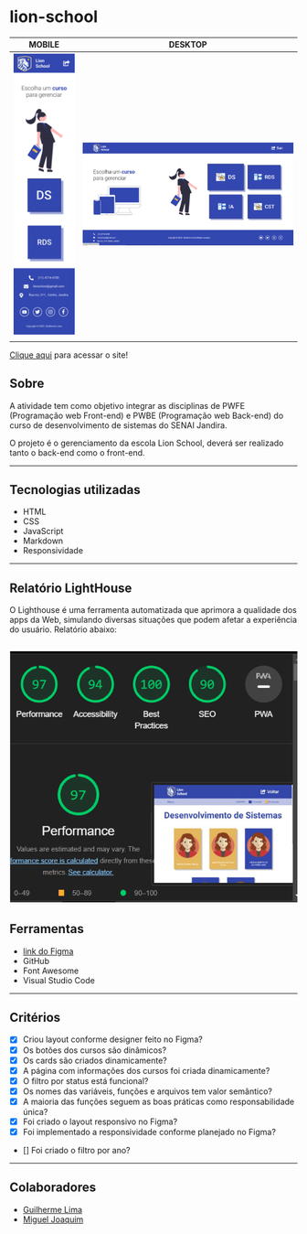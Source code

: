 # lion-school

|      MOBILE         |          DESKTOP       |
|:-------------------:|:-----------------------:
|![](./img/mobile.png)|![](./img/desktop.png)|
|                     |                        |

[Clique aqui](https://guilima005.github.io/lion-school/) para acessar o site!

## **Sobre** 
A atividade tem como objetivo integrar as disciplinas de PWFE (Programação web Front-end) e PWBE (Programação web Back-end) do curso de desenvolvimento de sistemas do SENAI Jandira.

O projeto é o gerenciamento da escola Lion School, deverá ser realizado tanto o back-end como o front-end.

---
## **Tecnologias utilizadas**
- HTML
- CSS
- JavaScript
- Markdown
- Responsividade

---
## **Relatório LightHouse**

O Lighthouse é uma ferramenta automatizada que aprimora a qualidade dos apps da Web, simulando diversas situações que podem afetar a experiência do usuário. Relatório abaixo:

![](./img/lighthouse2.png)
---
##  **Ferramentas**
- [link do Figma](https://www.figma.com/file/Emb8kotEeBQBhvwQNZU9J3/Lion-School?node-id=0-1&t=cE4NMpiOYj5l2EI8-0)
- GitHub
- Font Awesome
- Visual Studio Code

---
## **Critérios**
- [x] Criou layout conforme designer feito no Figma?
- [x] Os botões dos cursos são dinâmicos?
- [x] Os cards são criados dinamicamente?
- [x] A página com informações dos cursos foi criada dinamicamente?
- [x] O filtro por status está funcional?
- [x] Os nomes das variáveis, funções e arquivos tem valor semântico?
- [x] A maioria das funções seguem as boas práticas como responsabilidade única?
- [x] Foi criado o layout responsivo no Figma?
- [x] Foi implementado a responsividade conforme planejado no Figma?
- [] Foi criado o filtro por ano?

---
## **Colaboradores**
- [Guilherme Lima](https://github.com/GuiLima005)  
- [Miguel Joaquim](https://github.com/migueljoaquim)

